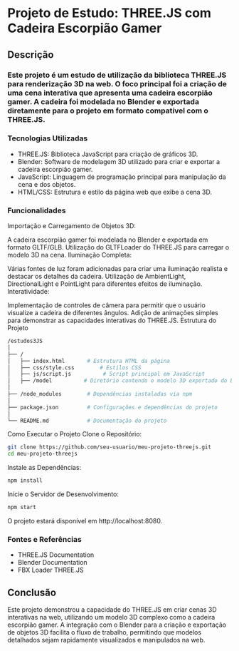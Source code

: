 # Projeto de Estudo: THREE.JS com Cadeira Escorpião Gamer
## Descrição
### Este projeto é um estudo de utilização da biblioteca THREE.JS para renderização 3D na web. O foco principal foi a criação de uma cena interativa que apresenta uma cadeira escorpião gamer. A cadeira foi modelada no Blender e exportada diretamente para o projeto em formato compatível com o THREE.JS.

### Tecnologias Utilizadas
 - THREE.JS: Biblioteca JavaScript para criação de gráficos 3D.
 - Blender: Software de modelagem 3D utilizado para criar e exportar a cadeira escorpião gamer.
 - JavaScript: Linguagem de programação principal para manipulação da cena e dos objetos.
 - HTML/CSS: Estrutura e estilo da página web que exibe a cena 3D.

### Funcionalidades
Importação e Carregamento de Objetos 3D:

A cadeira escorpião gamer foi modelada no Blender e exportada em formato GLTF/GLB.
Utilização do GLTFLoader do THREE.JS para carregar o modelo 3D na cena.
Iluminação Completa:

Várias fontes de luz foram adicionadas para criar uma iluminação realista e destacar os detalhes da cadeira.
Utilização de AmbientLight, DirectionalLight e PointLight para diferentes efeitos de iluminação.
Interatividade:

Implementação de controles de câmera para permitir que o usuário visualize a cadeira de diferentes ângulos.
Adição de animações simples para demonstrar as capacidades interativas do THREE.JS.
Estrutura do Projeto
```bash
/estudos3JS
│
├── /
│   ├── index.html       # Estrutura HTML da página
│   ├── css/style.css        # Estilos CSS
│   ├── js/script.js          # Script principal em JavaScript
│   ├── /model          # Diretório contendo o modelo 3D exportado do Blender
│
├── /node_modules        # Dependências instaladas via npm
│
├── package.json         # Configurações e dependências do projeto
│
└── README.md            # Documentação do projeto
```

Como Executar o Projeto
Clone o Repositório:

```bash
git clone https://github.com/seu-usuario/meu-projeto-threejs.git
cd meu-projeto-threejs
```
Instale as Dependências:

```bash
npm install
```
Inicie o Servidor de Desenvolvimento:


```bash
npm start
```
O projeto estará disponível em http://localhost:8080.

### Fontes e Referências
 - THREE.JS Documentation
 - Blender Documentation
 - FBX Loader THREE.JS


## Conclusão
Este projeto demonstrou a capacidade do THREE.JS em criar cenas 3D interativas na web, utilizando um modelo 3D complexo como a cadeira escorpião gamer. 
A integração com o Blender para a criação e exportação de objetos 3D facilita o fluxo de trabalho, permitindo que modelos detalhados sejam rapidamente visualizados e manipulados na web.
